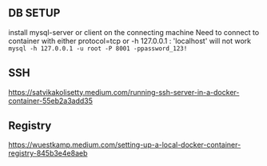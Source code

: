 ## DB SETUP 

install mysql-server or client on the connecting machine 
Need to connect to container with either protocol=tcp or -h 127.0.0.1 : 'localhost' will not work
`mysql -h 127.0.0.1 -u root -P 8001 -ppassword_123!`

## SSH 
https://satvikakolisetty.medium.com/running-ssh-server-in-a-docker-container-55eb2a3add35

## Registry 
https://wuestkamp.medium.com/setting-up-a-local-docker-container-registry-845b3e4e8aeb